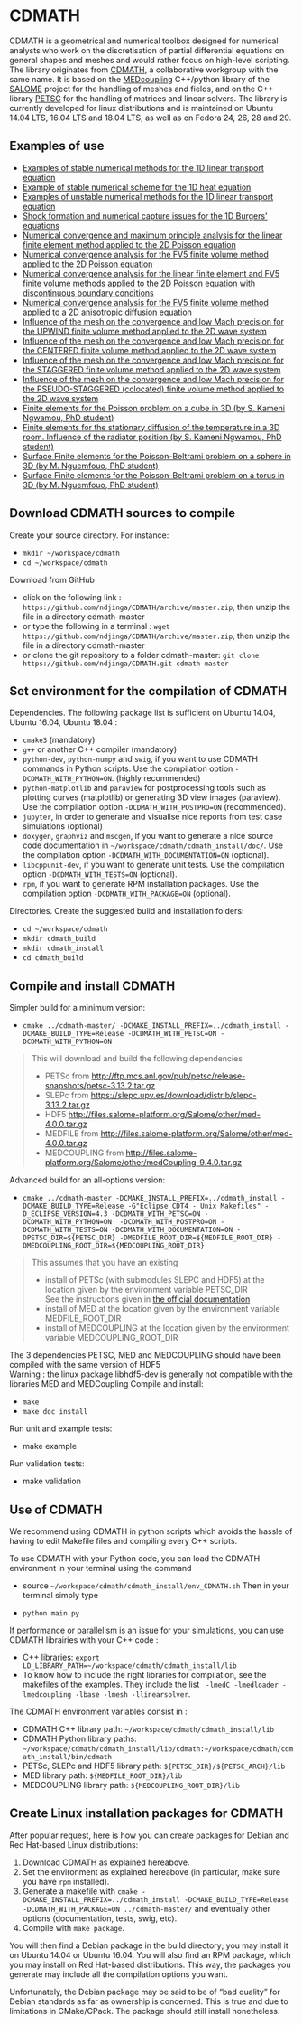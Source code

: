 CDMATH
======

CDMATH is a geometrical and numerical toolbox designed for numerical analysts who work on the discretisation of partial differential equations on general shapes and meshes and would rather focus on high-level scripting. The library originates from [CDMATH](http://cdmath.jimdo.com), a collaborative workgroup with the same name. It is based on the [MEDcoupling](https://docs.salome-platform.org/latest/dev/MEDCoupling/tutorial/index.html) C++/python library of the [SALOME](http://www.salome-platform.org/) project for the handling of meshes and fields, and on the C++ library [PETSC](https://www.mcs.anl.gov/petsc/) for the handling of matrices and linear solvers. The library is currently developed for linux distributions and is maintained on Ubuntu 14.04 LTS, 16.04 LTS and 18.04 LTS, as well as on Fedora 24, 26, 28 and 29.

Examples of use
---------------
- [Examples of stable numerical methods for the 1D linear transport equation](tests/doc/1DTransportEquation/RegularGrid/TransportEquation1D_RegularGrid.ipynb)
- [Example of stable numerical scheme for the 1D heat equation](tests/doc/1DHeatEquation/HeatEquation1D_RegularGrid.ipynb)
- [Examples of unstable numerical methods for the 1D linear transport equation](tests/doc/1DTransportEquation/UnstableSchemes/TransportEquation1D_UnstableSchemes.ipynb)
- [Shock formation and numerical capture issues for the 1D Burgers' equations](tests/doc/1DBurgersEquation/BurgersEquation1D.ipynb)
- [Numerical convergence and maximum principle analysis for the linear finite element method applied to the 2D Poisson equation](tests/doc/2DPoissonEF/Convergence_Poisson_FE_SQUARE.ipynb)
- [Numerical convergence analysis for the FV5 finite volume method applied to the 2D Poisson equation](tests/doc/2DPoissonVF/Convergence_Poisson_FV5_SQUARE.ipynb)
- [Numerical convergence analysis for the linear finite element and FV5 finite volume methods applied to the 2D Poisson equation with discontinuous boundary conditions](tests/doc/2DPoisson_StiffBC_DISK/2DPoisson_StiffBC_DISK.ipynb)
- [Numerical convergence analysis for the FV5 finite volume method applied to a 2D anisotropic diffusion equation](tests/doc/2DDiffusionVF/Convergence_Diffusion_FV5_SQUARE.ipynb)
- [Influence of the mesh on the convergence and low Mach precision for the UPWIND finite volume method applied to the 2D wave system](tests/doc/2DWaveSystemVF_stationary/Convergence_WaveSystem_Upwind_SQUARE.ipynb)
- [Influence of the mesh on the convergence and low Mach precision  for the CENTERED finite volume method applied to the 2D wave system](tests/doc/2DWaveSystemVF_stationary/Convergence_WaveSystem_Centered_SQUARE.ipynb)
- [Influence of the mesh on the convergence and low Mach precision  for the STAGGERED finite volume method applied to the 2D wave system](tests/doc/2DWaveSystemVF_stationary/Convergence_WaveSystem_Staggered_SQUARE_squares.ipynb)
- [Influence of the mesh on the convergence and low Mach precision  for the PSEUDO-STAGGERED (colocated) finite volume method applied to the 2D wave system](tests/doc/2DWaveSystemVF_stationary/Convergence_WaveSystem_PStag_SQUARE.ipynb)
- [Finite elements for the Poisson problem on a cube in 3D (by S. Kameni Ngwamou, PhD student)](tests/doc/3DPoissonEF/FiniteElements3DPoisson_CUBE.ipynb)
- [Finite elements for the stationary diffusion of the temperature in a 3D room. Influence of the radiator position (by S. Kameni Ngwamou, PhD student)](tests/doc/3DRoomCoolingEF/3DRoomCoolingEF.ipynb)
- [Surface Finite elements for the Poisson-Beltrami problem on a sphere in 3D (by M. Nguemfouo, PhD student)](tests/doc/3DPoissonSphereEF/SynthesisConvergenceFESphere.pdf)
- [Surface Finite elements for the Poisson-Beltrami problem on a torus in 3D (by M. Nguemfouo, PhD student)](tests/doc/3DPoissonTorusEF/SynthesisConvergenceFETorus.pdf)

Download CDMATH sources to compile
----------------------------------

Create your source directory. For instance:
* `mkdir ~/workspace/cdmath`
* `cd ~/workspace/cdmath`

Download from GitHub
* click on the following link : `https://github.com/ndjinga/CDMATH/archive/master.zip`, then unzip the file in a directory cdmath-master
* or type the following in a terminal : `wget https://github.com/ndjinga/CDMATH/archive/master.zip`, then unzip the file in a directory cdmath-master
* or clone the git repository to a folder cdmath-master:  `git clone https://github.com/ndjinga/CDMATH.git cdmath-master`


Set environment for the compilation of CDMATH
---------------------------------------------
Dependencies. The following package list is sufficient on Ubuntu 14.04, Ubuntu 16.04, Ubuntu 18.04 :

 - `cmake3` (mandatory)
 - `g++` or another C++ compiler (mandatory)
 - `python-dev`, `python-numpy` and `swig`, if you want to use CDMATH commands in Python scripts. Use the compilation option `-DCDMATH_WITH_PYTHON=ON`. (highly recommended)
 - `python-matplotlib` and `paraview` for postprocessing tools such as plotting curves (matplotlib) or generating 3D view images (paraview). Use the compilation option `-DCDMATH_WITH_POSTPRO=ON` (recommended).
 - `jupyter`, in order to generate and visualise nice reports from test case simulations (optional)
 - `doxygen`, `graphviz` and `mscgen`, if you want to generate a nice source code documentation in `~/workspace/cdmath/cdmath_install/doc/`. Use the compilation option `-DCDMATH_WITH_DOCUMENTATION=ON` (optional).
 - `libcppunit-dev`, if you want to generate unit tests. Use the compilation option `-DCDMATH_WITH_TESTS=ON` (optional).
 - `rpm`, if you want to generate RPM installation packages. Use the compilation option `-DCDMATH_WITH_PACKAGE=ON` (optional).

Directories. Create the suggested build and installation folders:
* `cd ~/workspace/cdmath`
* `mkdir cdmath_build`
* `mkdir cdmath_install`
* `cd cdmath_build`


Compile and install CDMATH
--------------------------
Simpler build for a minimum version:
* `cmake ../cdmath-master/ -DCMAKE_INSTALL_PREFIX=../cdmath_install -DCMAKE_BUILD_TYPE=Release -DCDMATH_WITH_PETSC=ON -DCDMATH_WITH_PYTHON=ON `  
> This will download and build the following dependencies
> - PETSc from http://ftp.mcs.anl.gov/pub/petsc/release-snapshots/petsc-3.13.2.tar.gz
> - SLEPc from https://slepc.upv.es/download/distrib/slepc-3.13.2.tar.gz
> - HDF5 http://files.salome-platform.org/Salome/other/med-4.0.0.tar.gz
> - MEDFILE from http://files.salome-platform.org/Salome/other/med-4.0.0.tar.gz
> - MEDCOUPLING from http://files.salome-platform.org/Salome/other/medCoupling-9.4.0.tar.gz

Advanced build for an all-options version:
* `cmake ../cdmath-master -DCMAKE_INSTALL_PREFIX=../cdmath_install -DCMAKE_BUILD_TYPE=Release -G"Eclipse CDT4 - Unix Makefiles" -D_ECLIPSE_VERSION=4.3 -DCDMATH_WITH_PETSC=ON -DCDMATH_WITH_PYTHON=ON  -DCDMATH_WITH_POSTPRO=ON -DCDMATH_WITH_TESTS=ON -DCDMATH_WITH_DOCUMENTATION=ON -DPETSC_DIR=${PETSC_DIR} -DMEDFILE_ROOT_DIR=${MEDFILE_ROOT_DIR} -DMEDCOUPLING_ROOT_DIR=${MEDCOUPLING_ROOT_DIR}`  
> This assumes that you have an existing 
> - install of PETSc (with submodules SLEPC and HDF5) at the location given by the environment variable PETSC_DIR  
> See the instructions given in [the official documentation](http://www.mcs.anl.gov/petsc/documentation/installation.html)
> - install of MED                                    at the location given by the environment variable MEDFILE_ROOT_DIR
> - install of MEDCOUPLING                            at the location given by the environment variable MEDCOUPLING_ROOT_DIR

The 3 dependencies PETSC, MED and MEDCOUPLING should have been compiled with the same version of HDF5  
Warning : the linux package libhdf5-dev is generally not compatible with the libraries MED and MEDCoupling
Compile and install:
* `make`
* `make doc install`

Run unit and example tests:
* make example

Run validation tests:
* make validation

Use of CDMATH
-------------
We recommend using CDMATH in python scripts which avoids the hassle of having to edit Makefile files and compiling every C++ scripts.

To use CDMATH with your Python code, you can load the CDMATH environment in your terminal using the command
 * source `~/workspace/cdmath/cdmath_install/env_CDMATH.sh`
Then in your terminal simply type
- `python main.py `

If performance or parallelism is an issue for your simulations, you can use CDMATH librairies with your C++ code :
 * C++ libraries: `export LD_LIBRARY_PATH=~/workspace/cdmath/cdmath_install/lib`
 * To know how to include the right libraries for compilation, see the makefiles of the examples. They include the list ` -lmedC -lmedloader -lmedcoupling -lbase -lmesh -llinearsolver`.

The CDMATH environment variables consist in :
 * CDMATH C++ library path: `~/workspace/cdmath/cdmath_install/lib`
 * CDMATH Python library paths: `~/workspace/cdmath/cdmath_install/lib/cdmath:~/workspace/cdmath/cdmath_install/bin/cdmath`
 * PETSc, SLEPc and HDF5 library path: `${PETSC_DIR}/${PETSC_ARCH}/lib`
 * MED library path: `${MEDFILE_ROOT_DIR}/lib`
 * MEDCOUPLING library path: `${MEDCOUPLING_ROOT_DIR}/lib`

Create Linux installation packages for CDMATH
---------------------------------------------
After popular request, here is how you can create packages for Debian and Red Hat-based Linux distributions:

1. Download CDMATH as explained hereabove.
2. Set the environment as explained hereabove (in particular, make sure you have `rpm` installed).
3. Generate a makefile with `cmake -DCMAKE_INSTALL_PREFIX=../cdmath_install -DCMAKE_BUILD_TYPE=Release -DCDMATH_WITH_PACKAGE=ON ../cdmath-master/` and eventually other options (documentation, tests, swig, etc).
4. Compile with `make package`.

You will then find a Debian package in the build directory; you may install it on Ubuntu 14.04 or Ubuntu 16.04. You will also find an RPM package, which you may install on Red Hat-based distributions. This way, the packages you generate may include all the compilation options you want.

Unfortunately, the Debian package may be said to be of “bad quality” for Debian standards as far as ownership is concerned. This is true and due to limitations in CMake/CPack. The package should still install nonetheless.
